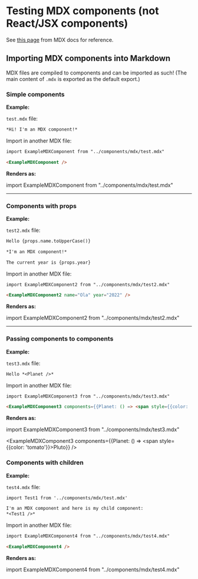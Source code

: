# Testing MDX components (not React/JSX components)

See [this page](https://mdxjs.com/docs/using-mdx/) from MDX docs for reference.

## Importing MDX components into Markdown

MDX files are compiled to components and can be imported as such!
(The main content of `.mdx` is exported as the default export.)

### Simple components

**Example:**

`test.mdx` file:

```md
*Hi! I'm an MDX component!*
```
Import in another MDX file:

```md
import ExampleMDXComponent from "../components/mdx/test.mdx"

<ExampleMDXComponent />
```

**Renders as:**

import ExampleMDXComponent from "../components/mdx/test.mdx"

<ExampleMDXComponent />

---

### Components with props

**Example:**

`test2.mdx` file:

```md
Hello {props.name.toUpperCase()}

*I'm an MDX component!*

The current year is {props.year}
```

Import in another MDX file:

```md
import ExampleMDXComponent2 from "../components/mdx/test2.mdx"

<ExampleMDXComponent2 name="Ola" year="2022" />
```

**Renders as:**

import ExampleMDXComponent2 from "../components/mdx/test2.mdx"

<ExampleMDXComponent2 name="Ola" year="2022" />

---

### Passing components to components

**Example:**

`test3.mdx` file:

```md
Hello *<Planet />*
```

Import in another MDX file:

```md
import ExampleMDXComponent3 from "../components/mdx/test3.mdx"

<ExampleMDXComponent3 components={{Planet: () => <span style={{color: 'tomato'}}>Pluto</span>}} />
```

**Renders as:**

import ExampleMDXComponent3 from "../components/mdx/test3.mdx"

<ExampleMDXComponent3 components={{Planet: () => <span style={{color: 'tomato'}}>Pluto</span>}} />

### Components with children

**Example:**

`test4.mdx` file:

```md
import Test1 from '../components/mdx/test.mdx'

I'm an MDX component and here is my child component:
*<Test1 />*
```

Import in another MDX file:

```md
import ExampleMDXComponent4 from "../components/mdx/test4.mdx"

<ExampleMDXComponent4 />
```

**Renders as:**

import ExampleMDXComponent4 from "../components/mdx/test4.mdx"

<ExampleMDXComponent4 />
